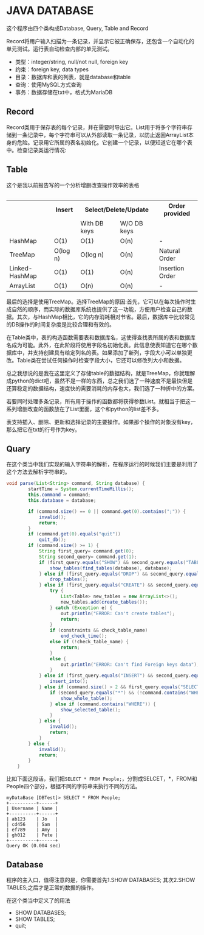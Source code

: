 # JAVA DATABASE

这个程序由四个类构成Database, Query, Table and Record

Record将用户输入扫描为一条记录，并显示它被正确保存，还包含一个自动化的单元测试。运行表自动检查内部的单元测试。

* 类型：integer/string, null/not null, foreign key
* 约束：foreign key, data types
* 目录：数据库和表的列表，就是database和table
* 查询：使用MySQL方式查询
* 事务：数据存储在txt中，格式为MariaDB
  
## Record

Record类用于保存表的每个记录，并在需要时导出它。List用于将多个字符串存储到一条记录中，每个字符串可以从外部读取一条记录，以防止返回ArrayList本身的危险。记录用它所属的表名初始化。它创建一个记录，以便知道它在哪个表中。检查记录类运行情况:

## Table

这个是我以前报告写的一个分析增删改查操作效率的表格

<table style="float:left" class="indent"><tbody>
<tr><th></th><th>Insert</th><th colspan="2">Select/Delete/Update</th><th>Order provided</th></tr>
<tr><td></td><td></td><td>With DB keys</td><td>W/O DB keys</td><td></td></tr>
<tr><td class="t1">HashMap</td><td>O(1)</td><td>O(1)</td><td>O(n)</td><td>-</td></tr>
<tr><td class="t1">TreeMap</td><td>O(log n)</td><td>O(log n)</td><td>O(n)</td><td>Natural Order</td></tr>
<tr><td class="t1">Linked-HashMap</td><td>O(1)</td><td>O(1)</td><td>O(n)</td><td>Insertion Order</td></tr>
<tr><td class="t1">ArrayList</td><td>O(1)</td><td>O(n)</td><td>O(n)</td><td>-</td></tr>
</tbody></table>

最后的选择是使用TreeMap。选择TreeMap的原因:首先，它可以在每次操作时生成自然的顺序，而实际的数据库系统也提供了这一功能，方便用户检查自己的数据。其次，与HashMap相比，它的内存消耗相对节省。最后，数据库中比较常见的DB操作的时间复杂度是比较合理和有效的。

在Table类中，表的构造函数需要表和数据库名，这使得查找表所属的表和数据库名成为可能。此外，在此阶段将使用字段名初始化表。此信息使表知道它在哪个数据库中，并支持创建具有给定列名的表。如果添加了新列，字段大小可以单独更改。Table类在尝试任何操作时检查字段大小，它还可以修改列大小和数据。

总之我想说的是我在这里定义了存储table的数据结构，就是TreeMap，你就理解成python的dict吧，虽然不是一样的东西，总之我们选了一种速度不是最快但是还算稳定的数据结构，速度快的需要消耗的内存也大，我们选了一种折中的方案。

若要同时处理多条记录，所有用于操作的函数都将获得参数List。就相当于把这一系列增删改查的函数放在了List里面，这个和python的list差不多。

表支持插入、删除、更新和选择记录的主要操作。如果那个操作的对象没有key，那么把它在txt的行号作为key。

## Quary

在这个类当中我们实现的输入字符串的解析，在程序运行的时候我们主要是利用了这个方法去解析字符串的。

```java
void parse(List<String> command, String database) {
        startTime = System.currentTimeMillis();
        this.command = command;
        this.database = database;

        if (command.size() == 0 || command.get(0).contains(";")) {
            invalid();
            return;
        }
        if (command.get(0).equals("quit"))
            quit_db();
        if (command.size() >= 1) {
            String first_query= command.get(0);
            String second_query= command.get(1);
            if (first_query.equals("SHOW") && second_query.equals("TABLES;")) {
                show_tables(find_tables(database), database);
            } else if (first_query.equals("DROP") && second_query.equals("TABLE")) {
                drop_tables();
            } else if (first_query.equals("CREATE") && second_query.equals("TABLE") && command.size() > 3) {
                try {
                    List<Table> new_tables = new ArrayList<>();
                    new_tables.add(create_tables());
                } catch (Exception e) {
                    out.println("ERROR: Can't create tables");
                    return;
                }
                if (constraints && check_table_name)
                    end_check_time();
                else if (!check_table_name) {
                    return;
                }
                else {
                    out.println("ERROR: Can't find Foreign keys data");
                }
            } else if (first_query.equals("INSERT") && second_query.equals("INTO")) {
                insert_into();
            } else if (command.size() > 2 && first_query.equals("SELECT") && command.contains("FROM")) {
                if (second_query.equals("*") && (!command.contains("WHERE"))) {
                    show_whole_table();
                } else if (command.contains("WHERE")) {
                    show_selected_table();
                }
            } else {
                invalid();
                return;
            }
        } else {
            invalid();
            return;
        }
    }
```

比如下面这段话，我们把`SELECT * FROM People;`，分割成SELCET，*，FROM和People四个部分，根据不同的字符串来执行不同的方法。

    myDataBase [DBTest]> SELECT * FROM People;
    +----------+------+
    | Username | Name |
    +----------+------+
    | ab123    | Jo   |
    | cd456    | Sam  |
    | ef789    | Amy  |
    | gh012    | Pete |
    +----------+------+
    Query OK (0.004 sec)

## Database

程序的主入口，值得注意的是，你需要首先1.SHOW DATABASES;
其次2.SHOW TABLES;之后才是正常的数据的操作。

在这个类当中定义了的用法
* SHOW DATABASES;
* SHOW TABLES;
* quit;